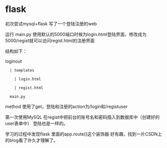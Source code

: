 # flask
初次尝试mysql+flask 写了一个登陆注册的web

运行 main.py
使用默认的5000端口时候为login.html登陆界面，修改成为5000/regist就可以访问regist.html的注册界面


结构如下：

  loginout
  
      | templates
      
        | login.html
        
        | regist.html
        
      main.py
      
      
 method 使用了get，登陆和注册的action为/login和/registuser
 
 第一次使用MySQL 在regist中把前台的账号名和密码插入到数据库中（创建好的user表单中）
 登陆也是一样的。
 
 学习的过程中发现flask 里面的app.route()这个装饰器 好有趣，找到一片CSDN上的blog看了许久才理解了。
